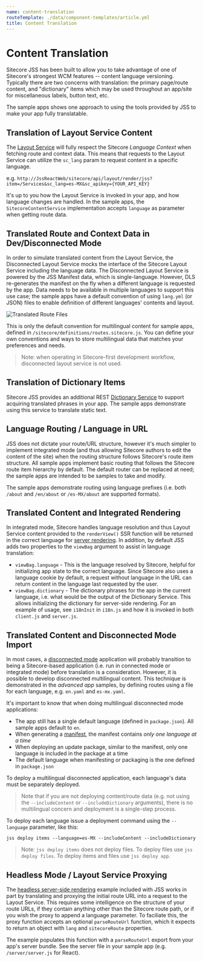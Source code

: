 ```yaml
---
name: content-translation
routeTemplate: ./data/component-templates/article.yml
title: Content Translation
---
```


# Content Translation

Sitecore JSS has been built to allow you to take advantage of one of Sitecore's strongest WCM features -- content language versioning. Typically there are two concerns with translation: the primary page/route content, and "dictionary" items which may be used throughout an app/site for miscellaneous labels, button text, etc.

The sample apps shows one approach to using the tools provided by JSS to make your app fully translatable.

## Translation of Layout Service Content

The [Layout Service](/docs/fundamentals/services/layout-service) will fully respect the Sitecore *Language Context* when fetching route and context data. This means that requests to the Layout Service can utilize the `sc_lang` param to request content in a specific language.

e.g. `http://JssReactWeb/sitecore/api/layout/render/jss?item=/Services&sc_lang=es-MX&sc_apikey={YOUR_API_KEY}`

It's up to you how the Layout Service is invoked in your app, and how language changes are handled. In the sample apps, the `SitecoreContentService` implementation accepts `language` as parameter when getting route data.

## Translated Route and Context Data in Dev/Disconnected Mode

In order to simulate translated content from the Layout Service, the Disconnected Layout Service mocks the interface of the Sitecore Layout Service including the language data. The Disconnected Layout Service is powered by the JSS Manifest data, which is single-language. However, DLS re-generates the manifest on the fly when a different language is requested by the app. Data needs to be available in multiple languages to support this use case; the sample apps have a default convention of using `lang.yml` (or JSON) files to enable definition of different languages' contents and layout.

![Translated Route Files](/assets/img/recipe-content-translation-dev-routes.png)

This is only the default convention for multilingual content for sample apps, defined in `/sitecore/definitions/routes.sitecore.js`. You can define your own conventions and ways to store multilingual data that matches your preferences and needs.

> Note: when operating in Sitecore-first development workflow, disconnected layout service is not used.

## Translation of Dictionary Items

Sitecore JSS provides an additional REST [Dictionary Service](/docs/fundamentals/services/dictionary-service) to support acquiring translated phrases in your app. The sample apps demonstrate using this service to translate static text.

## Language Routing / Language in URL

JSS does not dictate your route/URL structure, however it's much simpler to implement integrated mode (and thus allowing Sitecore authors to edit the content of the site) when the routing structure follows Sitecore's route item structure. All sample apps implement basic routing that follows the Sitecore route item hierarchy by default. The default router can be replaced at need; the sample apps are intended to be samples to take and modify.

The sample apps demonstrate routing using language prefixes (i.e. both `/about` and `/en/about` or `/es-MX/about` are supported formats).

## Translated Content and Integrated Rendering

In integrated mode, Sitecore handles language resolution and thus Layout Service content provided to the `renderView()` SSR function will be returned in the correct language for [server rendering](/docs/techniques/ssr/integrated-mode-ssr). In addition, by default JSS adds two properties to the `viewBag` argument to assist in language translation:

* `viewBag.language` - This is the language resolved by Sitecore, helpful for initializing app state to the correct language. Since Sitecore also uses a language cookie by default, a request without language in the URL can return content in the language last requested by the user.
* `viewBag.dictionary` - The dictionary phrases for the app in the current language, i.e. what would be the output of the Dictionary Service. This allows initializing the dictionary for server-side rendering. For an example of usage, see `i18nInit` in `i18n.js` and how it is invoked in both `client.js` and `server.js`.

## Translated Content and Disconnected Mode Import

In most cases, a [disconnected mode](/docs/fundamentals/application-modes) application will probably transition to being a Sitecore-based application (i.e. run in connected mode or integrated mode) before translation is a consideration. However, it is possible to develop disconnected multilingual content. This technique is demonstrated in the _advanced app_ samples, by defining routes using a file for each language, e.g. `en.yaml` and `es-mx.yaml`.

It's important to know that when doing multilingual disconnected mode applications:

* The app still has a single default language (defined in `package.json`). All sample apps default to `en`.
* When generating a [manifest](/docs/techniques/working-disconnected/disconnected-overview), the manifest contains _only one language at a time_
* When deploying an update package, similar to the manifest, only one language is included in the package at a time
* The default language when manifesting or packaging is the one defined in `package.json`

To deploy a multilingual disconnected application, each language's data must be separately deployed. 

> Note that if you are not deploying content/route data (e.g. not using the `--includeContent` or `--includeDictionary` arguments), there is no multilingual concern and deployment is a single-step process.

To deploy each language issue a deployment command using the `--language` parameter, like this:

```
jss deploy items --language=es-MX --includeContent --includeDictionary
```

> Note: `jss deploy items` does not deploy files. To deploy files use `jss deploy files`. To deploy items and files use `jss deploy app`.

## Headless Mode / Layout Service Proxying

The [headless server-side rendering](/application-modes#headless-server-side-rendering-mode) example included with JSS works in part by translating and proxying the initial route URL into a request to the Layout Service. This requires some intelligence on the structure of your route URLs, if they contain anything other than the Sitecore route path, or if you wish the proxy to append a language parameter. To faciliate this, the proxy function accepts an optional `parseRouteUrl` function, which it expects to return an object with `lang` and `sitecoreRoute` properties.

The example populates this function with a `parseRouteUrl` export from your app's server bundle. See the server file in your sample app (e.g. `/server/server.js` for React).